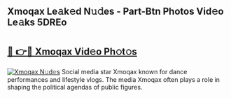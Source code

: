 ## Xmoqax Le𝚊k𝚎d N𝚞𝚍es - Part-Btn Photos Vid𝚎o Le𝚊ks 5DREo

# <h2><a href="http://fbf9moq.evod.top/?m=Xmoqax">🔗 👉🔴 Xmoqax Vid𝚎o Ph𝚘t𝚘s</a></h2>

[![Xmoqax N𝚞d𝚎s](https://i.imgur.com/8V9OHl7.gif)](http://fbf9moq.evod.top/?m=Xmoqax)
Social media star Xmoqax known for dance performances and lifestyle vlogs. The media Xmoqax often plays a role in shaping the political agendas of public figures. 
